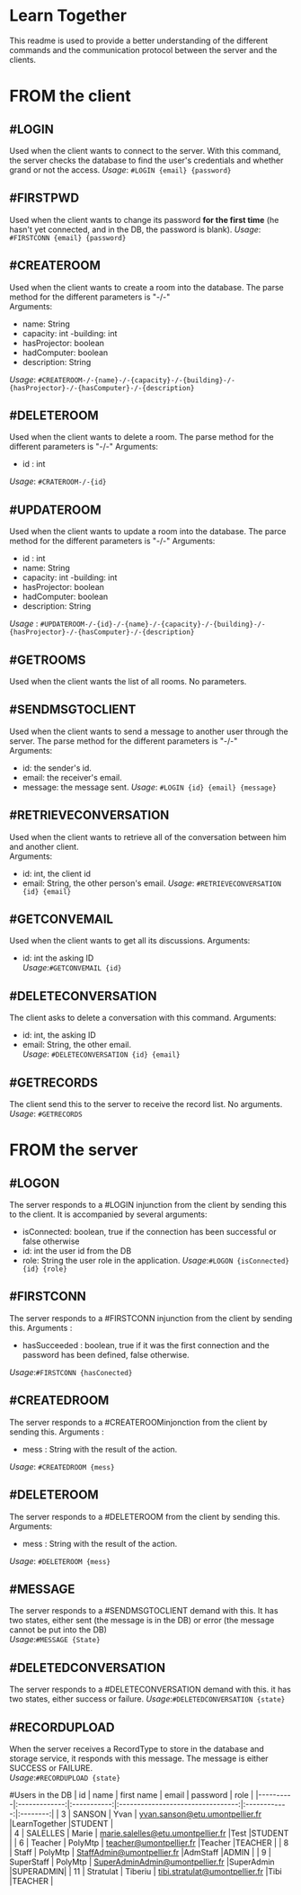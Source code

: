 # Learn Together

This readme is used to provide a better understanding of the different commands and the communication protocol between the server and the clients.


# FROM the client

## #LOGIN
Used when the client wants to connect to the server. With this command, the server checks the database to find the user's credentials and whether grand or not the access.
*Usage*: `#LOGIN {email} {password}`

## #FIRSTPWD
Used when the client wants to change its password **for the first time** (he hasn't yet connected, and in the DB, the password is blank).
*Usage*: `#FIRSTCONN {email} {password}`

## #CREATEROOM
Used when the client wants to create a room into the database. The parse method for the different parameters is "-/-"  
Arguments:
- name: String
- capacity: int
-building: int
- hasProjector: boolean
- hadComputer: boolean
- description: String

*Usage*: `#CREATEROOM-/-{name}-/-{capacity}-/-{building}-/-{hasProjector}-/-{hasComputer}-/-{description}`

## #DELETEROOM
Used when the client wants to delete a room. The parse method for the different parameters is "-/-"
Arguments:
- id : int

*Usage*: `#CRATEROOM-/-{id}`

## #UPDATEROOM
Used when the client wants to update a room into the database. The parce method for the different parameters is "-/-"
Arguments:
- id : int
- name: String
- capacity: int
-building: int
- hasProjector: boolean
- hadComputer: boolean
- description: String

*Usage* : `#UPDATEROOM-/-{id}-/-{name}-/-{capacity}-/-{building}-/-{hasProjector}-/-{hasComputer}-/-{description}`

## #GETROOMS
Used when the client wants the list of all rooms.
No parameters.

## #SENDMSGTOCLIENT
Used when the client wants to send a message to another user through the server. The parse method for the different parameters is "-/-"  
Arguments:
- id: the sender's id.
- email: the receiver's email. 
- message: the message sent.
 *Usage*: `#LOGIN {id} {email} {message}`
 
 ## #RETRIEVECONVERSATION
 Used when the client wants to retrieve all of the conversation between him and another client.  
 Arguments:
 - id: int, the client id
 - email: String, the other person's email.
 *Usage*: `#RETRIEVECONVERSATION {id} {email}`
 
 ## #GETCONVEMAIL
 Used when the client wants to get all its discussions.
 Arguments:
 - id: int the asking ID  
 *Usage*:`#GETCONVEMAIL {id}`
 
 ## #DELETECONVERSATION
 The client asks to delete a conversation with this command.
 Arguments: 
 - id: int, the asking ID
 - email: String, the other email.  
 *Usage*: `#DELETECONVERSATION {id} {email}`

 ## #GETRECORDS
 The client send this to the server to receive the record list.
 No arguments.
 *Usage*: `#GETRECORDS`


# FROM the server


## \#LOGON 

The server responds to a #LOGIN injunction from the client by sending this to the client. It is accompanied by several arguments:

 - isConnected: boolean, true if the connection has been successful or false otherwise
 - id: int the user id from the DB
 - role: String the user role in the application.
*Usage*:`#LOGON {isConnected} {id} {role}`

## \#FIRSTCONN
The server responds to a #FIRSTCONN injunction from the client by sending this.
Arguments :
- hasSucceeded : boolean, true if it was the first connection and the password has been defined, false otherwise.

*Usage*:`#FIRSTCONN {hasConected}`

## \#CREATEDROOM
The server responds to a #CREATEROOMinjonction from the client by sending this.
Arguments :
- mess : String with the result of the action.

*Usage*: `#CREATEDROOM {mess}`

 ## #DELETEROOM
 The server responds to a #DELETEROOM from the client by sending this.
 Arguments:
 - mess : String with the result of the action.

 *Usage*:  `#DELETEROOM {mess}`

## \#MESSAGE
The server responds to a #SENDMSGTOCLIENT demand with this. It has two states, either sent (the message is in the DB) or error (the message cannot be put into the DB)  
*Usage*:`#MESSAGE {State}`

## \#DELETEDCONVERSATION
The server responds to a #DELETECONVERSATION demand with this. it has two states, either success or failure.
*Usage*:`#DELETEDCONVERSATION {state}`

## #RECORDUPLOAD
When the server receives a RecordType to store in the database and storage service, it responds with this message. The message is either SUCCESS or FAILURE.  
*Usage*:`#RECORDUPLOAD {state}`

#Users in the DB
| id       |      name     |  first name |           email                   |   password   | role     |
|----------|:-------------:|:-----------:|:---------------------------------:|:------------:|:--------:|
| 3        |  SANSON       | Yvan       | yvan.sanson@etu.umontpellier.fr    |LearnTogether |STUDENT   |      
| 4        |    SALELLES   |   Marie    | marie.salelles@etu.umontpellier.fr |Test          |STUDENT   |
| 6        | Teacher       |    PolyMtp | teacher@umontpellier.fr            |Teacher       |TEACHER   |
| 8        | Staff         | PolyMtp    | StaffAdmin@umontpellier.fr         |AdmStaff      |ADMIN     |
| 9        | SuperStaff    | PolyMtp    | SuperAdminAdmin@umontpellier.fr    |SuperAdmin    |SUPERADMIN|
| 11       | Stratulat     | Tiberiu    | tibi.stratulat@umontpellier.fr     |Tibi          |TEACHER   |
    